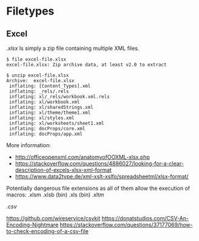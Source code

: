 # Filetypes

## Excel

*.xlsx*
Is simply a zip file containing multiple XML files. 

```
$ file excel-file.xlsx
excel-file.xlsx: Zip archive data, at least v2.0 to extract
```

```
$ unzip excel-file.xlsx
Archive:  excel-file.xlsx
 inflating: [Content_Types].xml
 inflating: _rels/.rels
 inflating: xl/_rels/workbook.xml.rels
 inflating: xl/workbook.xml
 inflating: xl/sharedStrings.xml
 inflating: xl/theme/theme1.xml
 inflating: xl/styles.xml
 inflating: xl/worksheets/sheet1.xml
 inflating: docProps/core.xml
 inflating: docProps/app.xml
```

More information:
- http://officeopenxml.com/anatomyofOOXML-xlsx.php
- https://stackoverflow.com/questions/4886027/looking-for-a-clear-description-of-excels-xlsx-xml-format
- https://www.data2type.de/xml-xslt-xslfo/spreadsheetml/xlsx-format/

Potentially dangerous file extensions as all of them allow the execution of macros:
.xlsm
.xlsb (bin)
.xls (bin)
.xltm

*.csv*

https://github.com/wireservice/csvkit
https://donatstudios.com/CSV-An-Encoding-Nightmare
https://stackoverflow.com/questions/37177069/how-to-check-encoding-of-a-csv-file